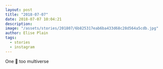```yaml
---
layout: post
title: "2018-07-07"
date: 2018-07-07 10:04:21
description: 
image: "/assets/stories/201807/6b825317eab6ba433d68c28d564a5cdb.jpg"
author: Elise Plain
tags: 
  - stories
  - instagram
---
```


One 🌳 too multiverse
<p></p>
